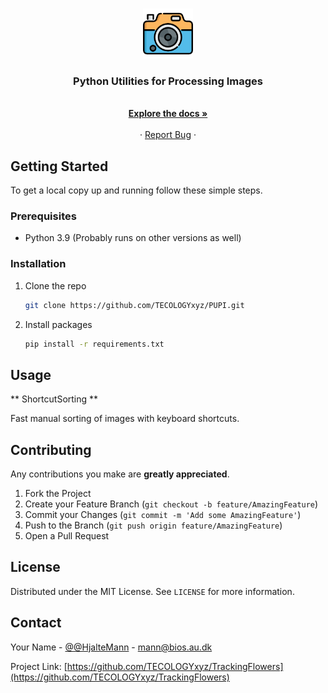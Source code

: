 <!-- PROJECT LOGO -->
<br />
<p align="center">
  <a href="https://github.com/TECOLOGYxyz/PUPI">
    <img src="images/logo.png" "/images/logo.png" alt="Logo" width="80" height="80">
  </a>

  <h3 align="center">Python Utilities for Processing Images</h3>

  <p align="center">
    <br />
    <a href="https://github.com/TECOLOGYxyz/PUPI"><strong>Explore the docs »</strong></a>
    <br />
    <br />
    ·
    <a href="https://github.com/TECOLOGYxyz/PUPI/issues">Report Bug</a>
    ·
  </p>
</p>



<!-- GETTING STARTED -->
## Getting Started

To get a local copy up and running follow these simple steps.

### Prerequisites

* Python 3.9 (Probably runs on other versions as well)

### Installation

1. Clone the repo
   ```sh
   git clone https://github.com/TECOLOGYxyz/PUPI.git
   ```
2. Install packages
   ```sh
   pip install -r requirements.txt
   ```



<!-- USAGE EXAMPLES -->
## Usage
** ShortcutSorting **

Fast manual sorting of images with keyboard shortcuts.



<!-- CONTRIBUTING -->
## Contributing

Any contributions you make are **greatly appreciated**.

1. Fork the Project
2. Create your Feature Branch (`git checkout -b feature/AmazingFeature`)
3. Commit your Changes (`git commit -m 'Add some AmazingFeature'`)
4. Push to the Branch (`git push origin feature/AmazingFeature`)
5. Open a Pull Request



<!-- LICENSE -->
## License

Distributed under the MIT License. See `LICENSE` for more information.



<!-- CONTACT -->
## Contact

Your Name - [@@HjalteMann](https://twitter.com/@HjalteMann) - mann@bios.au.dk

Project Link: [https://github.com/TECOLOGYxyz/TrackingFlowers](https://github.com/TECOLOGYxyz/TrackingFlowers)


<!-- MARKDOWN LINKS & IMAGES -->
<!-- https://www.markdownguide.org/basic-syntax/#reference-style-links -->
[contributors-shield]: https://img.shields.io/github/contributors/TECOLOGYxyz/repo.svg?style=for-the-badge
[contributors-url]: https://github.com/TECOLOGYxyz/TrackingFlowers/graphs/contributors
[forks-shield]: https://img.shields.io/github/forks/TECOLOGYxyz/repo.svg?style=for-the-badge
[forks-url]: https://github.com/TECOLOGYxyz/TrackingFlowers/network/members
[stars-shield]: https://img.shields.io/github/stars/TECOLOGYxyz/repo.svg?style=for-the-badge
[stars-url]: https://github.com/TECOLOGYxyz/TrackingFlowers/stargazers
[issues-shield]: https://img.shields.io/github/issues/TECOLOGYxyz/repo.svg?style=for-the-badge
[issues-url]: https://github.com/TECOLOGYxyz/TrackingFlowers/issues
[license-shield]: https://img.shields.io/github/license/TECOLOGYxyz/repo.svg?style=for-the-badge
[license-url]: https://github.com/TECOLOGYxyz/TrackingFlowers/blob/master/LICENSE.txt
[linkedin-shield]: https://img.shields.io/badge/-LinkedIn-black.svg?style=for-the-badge&logo=linkedin&colorB=555
[linkedin-url]: https://linkedin.com/in/TECOLOGYxyz